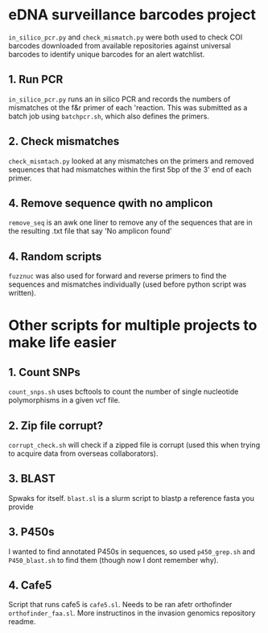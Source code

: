 # **eDNA surveillance barcodes project**  
`in_silico_pcr.py` and `check_mismatch.py` were both used to check COI barcodes downloaded from available repositories against universal barcodes to identify unique barcodes for an alert watchlist.  
## 1. Run PCR
`in_silico_pcr.py` runs an in silico PCR and records the numbers of mismatches ot the f&r primer of each 'reaction. This was submitted as a batch job using `batchpcr.sh`, which also defines the primers.  
## 2. Check mismatches
`check_mismtach.py` looked at any mismatches on the primers and removed sequences that had mismatches within the first 5bp of the 3' end of each primer.  
## 4. Remove sequence qwith no amplicon  
`remove_seq` is an awk one liner to remove any of the sequences that are in the resulting .txt file that say 'No amplicon found'
## 4. Random scripts  	
`fuzznuc` was also used for forward and reverse primers to find the sequences and mismatches individually (used before python script was written).  



# **Other scripts for multiple projects to make life easier**  
## 1. Count SNPs
`count_snps.sh` uses bcftools to count the number of single nucleotide polymorphisms in a given vcf file.
## 2. Zip file corrupt?
`corrupt_check.sh` will check if a zipped file is corrupt (used this when trying to acquire data from overseas collaborators).   
## 3. BLAST  
Spwaks for itself. `blast.sl` is a slurm script to blastp a reference fasta you provide   
## 3. P450s  
I wanted to find annotated P450s in sequences, so used `p450_grep.sh` and  `P450_blast.sh` to find them (though now I dont remember why).  
## 4. Cafe5  
Script that runs cafe5 is `cafe5.sl`. Needs to be ran afetr orthofinder `orthofinder_faa.sl`. More instructinos in the invasion genomics repository readme.
